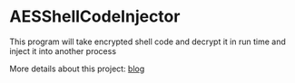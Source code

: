 # AESShellCodeInjector
This program will take encrypted shell code and decrypt it in run time and inject it into another process 


More details about this project: [blog](https://san3ncrypt3d.com/2022/03/24/AESInj/)
